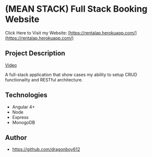 ﻿# (MEAN STACK) Full Stack Booking Website

Click Here to Visit my Website: [https://rentalap.herokuapp.com/](https://rentalap.herokuapp.com/)

## Project Description

[Video](https://vimeo.com/user92611661/review/305277068/320afb6562)

A full-stack application that show cases my ability to setup CRUD functionailty and RESTful architecture.  


## Technologies
* Angular 4+
* Node
* Express
* MonogoDB
## Author
* https://github.com/dragonboy612
